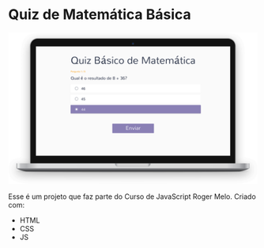 # Quiz de Matemática Básica

![Imagem do Quiz de Matemática Básica](/assets/quiz-mockup.png)

Esse é um projeto que faz parte do Curso de JavaScript Roger Melo.
Criado com:
- HTML
- CSS
- JS